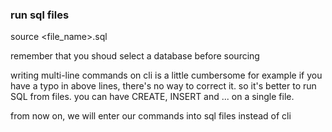 ### run sql files

source <file_name>.sql

remember that you shoud select a database before sourcing

writing multi-line commands on cli is a little cumbersome
for example if you have a typo in above lines, there's no
way to correct it. so it's better to run SQL from files.
you can have CREATE, INSERT and ... on a single file.

from now on, we will enter our commands into sql files instead of cli
